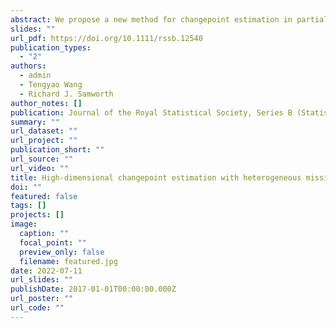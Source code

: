 ```yaml
---
abstract: We propose a new method for changepoint estimation in partially observed, high-dimensional time series that undergo a simultaneous change in mean in a sparse subset of coordinates. Our first methodological contribution is to introduce a ‘MissCUSUM’ transformation (a generalisation of the popular cumulative sum statistics), that captures the interaction between the signal strength and the level of missingness in each coordinate. In order to borrow strength across the coordinates, we propose to project these MissCUSUM statistics along a direction found as the solution to a penalised optimisation problem tailored to the specific sparsity structure. The changepoint can then be estimated as the location of the peak of the absolute value of the projected univariate series. In a model that allows different missingness probabilities in different component series, we identify that the key interaction between the missingness and the signal is a weighted sum of squares of the signal change in each coordinate, with weights given by the observation probabilities. More specifically, we prove that the angle between the estimated and oracle projection directions, as well as the changepoint location error, are controlled with high probability by the sum of two terms, both involving this weighted sum of squares, and representing the error incurred due to noise and the error due to missingness respectively. A lower bound confirms that our changepoint estimator, which we call MissInspect, is optimal up to a logarithmic factor. The striking effectiveness of the MissInspect methodology is further demonstrated both on simulated data, and on an oceanographic data set covering the Neogene period.
slides: ""
url_pdf: https://doi.org/10.1111/rssb.12540
publication_types:
  - "2"
authors:
  - admin
  - Tengyao Wang
  - Richard J. Samworth
author_notes: []
publication: Journal of the Royal Statistical Society, Series B (Statistical Methodology), 84(3), 1023– 1055
summary: ""
url_dataset: ""
url_project: ""
publication_short: ""
url_source: ""
url_video: ""
title: High-dimensional changepoint estimation with heterogeneous missingness
doi: ""
featured: false
tags: []
projects: []
image:
  caption: ""
  focal_point: ""
  preview_only: false
  filename: featured.jpg
date: 2022-07-11
url_slides: ""
publishDate: 2017-01-01T00:00:00.000Z
url_poster: ""
url_code: ""
---
```

